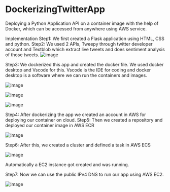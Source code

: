 # DockerizingTwitterApp
Deploying a Python Application API on a container image with the help of Docker, which can be accessed from anywhere using AWS service.


Implementation
Step1: We first created a Flask application using HTML, CSS and python.
Step2: We used 2 APIs, Tweepy through twitter developer account and Textblob
 which extract live tweets and does sentiment analysis of those tweets.
 ![image](https://user-images.githubusercontent.com/72924364/143005366-6a4b1a95-8ea7-4faf-83fc-bd7b39bdd2bc.png)

 
Step3: We dockerized this app and created the docker file. We used docker desktop
 and Vscode for this. Vscode is the IDE for coding and docker desktop is a
 software where we can run the containers and images.
 
 ![image](https://user-images.githubusercontent.com/72924364/143005407-29d24852-4b21-44c7-aab8-7fbb3ac3b19b.png)

![image](https://user-images.githubusercontent.com/72924364/143005424-3fd4f0da-ebd1-413c-bfd3-6125c5f8b41b.png)

![image](https://user-images.githubusercontent.com/72924364/143005450-f33343d9-882f-4e99-8743-ac32f72cb13f.png)


Step4: After dockerizing the app we created an account in AWS for deploying our
container on cloud.
Step5: Then we created a repository and deployed our container image in AWS ECR

![image](https://user-images.githubusercontent.com/72924364/143005489-9f33496f-3251-479c-aec2-9247fb200d08.png)


Step6: After this, we created a cluster and defined a task in AWS ECS

![image](https://user-images.githubusercontent.com/72924364/143005519-16ee44dc-cd0e-44fd-8d22-d76c39e42319.png)

Automatically a EC2 instance got created and was running.

Step7: Now we can use the public IPv4 DNS to run our app using AWS EC2.

![image](https://user-images.githubusercontent.com/72924364/143005639-2bb7e628-5a54-48d7-ac18-1434d3375031.png)


